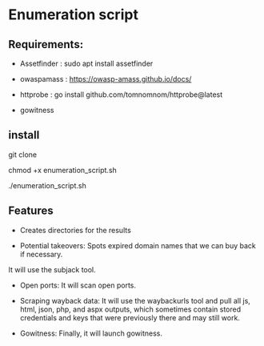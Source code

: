 # Enumeration script

## Requirements:

- Assetfinder : sudo apt install assetfinder

- owaspamass : https://owasp-amass.github.io/docs/

- httprobe : go install github.com/tomnomnom/httprobe@latest

- gowitness

## install

git clone

chmod +x enumeration_script.sh

./enumeration_script.sh

## Features

- Creates directories for the results

- Potential takeovers:
Spots expired domain names that we can buy back if necessary.

It will use the subjack tool.

- Open ports:
It will scan open ports.

- Scraping wayback data:
It will use the waybackurls tool and pull all js, html, json, php, and aspx outputs, which sometimes contain stored credentials and keys that were previously there and may still work.

- Gowitness:
Finally, it will launch gowitness.
